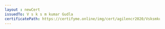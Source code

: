 ```yaml
--- 
layout : newCert 
issuedTo: V s k s m kumar Gudla 
certificatePath: https://certifyme.online/img/cert/agilencr2020/VsksmkumarGudla_3b08f.png
--- 
```

